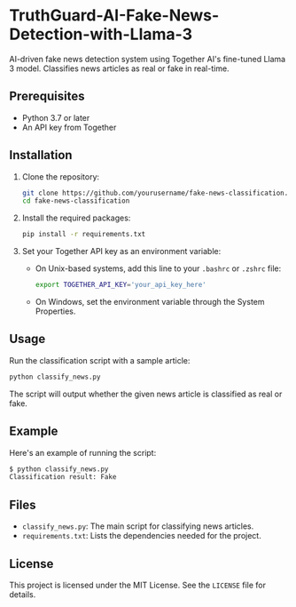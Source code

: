 # TruthGuard-AI-Fake-News-Detection-with-Llama-3

AI-driven fake news detection system using Together AI's fine-tuned Llama 3 model. Classifies news articles as real or fake in real-time.

## Prerequisites

- Python 3.7 or later
- An API key from Together

## Installation

1. Clone the repository:
    ```bash
    git clone https://github.com/yourusername/fake-news-classification.git
    cd fake-news-classification
    ```

2. Install the required packages:
    ```bash
    pip install -r requirements.txt
    ```

3. Set your Together API key as an environment variable:
    - On Unix-based systems, add this line to your `.bashrc` or `.zshrc` file:
      ```bash
      export TOGETHER_API_KEY='your_api_key_here'
      ```
    - On Windows, set the environment variable through the System Properties.

## Usage

Run the classification script with a sample article:
```bash
python classify_news.py
```

The script will output whether the given news article is classified as real or fake.

## Example

Here's an example of running the script:

```bash
$ python classify_news.py
Classification result: Fake
```

## Files

- `classify_news.py`: The main script for classifying news articles.
- `requirements.txt`: Lists the dependencies needed for the project.

## License

This project is licensed under the MIT License. See the `LICENSE` file for details.